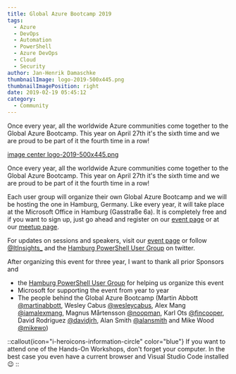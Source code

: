 ```yaml
---
title: Global Azure Bootcamp 2019
tags:
  - Azure
  - DevOps
  - Automation
  - PowerShell
  - Azure DevOps
  - Cloud
  - Security
author: Jan-Henrik Damaschke
thumbnailImage: logo-2019-500x445.png
thumbnailImagePosition: right
date: 2019-02-19 05:45:12
category:
  - Community
---
```


Once every year, all the worldwide Azure communities come together to the Global Azure Bootcamp. This year on April 27th it's the sixth time and we are proud to be part of it the fourth time in a row!
<!-- excerpt -->
[image center logo-2019-500x445.png](https://eventleaf.com/gab19)

Once every year, all the worldwide Azure communities come together to the Global Azure Bootcamp. This year on April 27th it's the sixth time and we are proud to be part of it the fourth time in a row!

Each user group will organize their own Global Azure Bootcamp and we will be hosting the one in Hamburg, Germany. Like every year, it will take place at the Microsoft Office in Hamburg (Gasstraße 6a).
It is completely free and if you want to sign up, just go ahead and register on our [event page](https://eventleaf.com/gab19) or at our [meetup page](https://www.meetup.com/Global-Azure-Bootcamp-2019-Hamburg/).

For updates on sessions and speakers, visit our [event page](https://eventleaf.com/gab19#ss) or follow [@ItInsights_](https://twitter.com/ItInsights_) and the [Hamburg PowerShell User Group](https://twitter.com/hhpsug) on twitter.

After organizing this event for three year, I want to thank all prior Sponsors and

- the [Hamburg PowerShell User Group](https://www.meetup.com/Hamburg-PowerShell-User-Group/) for helping us organize this event
- Microsoft for supporting the event from year to year
- The people behind the Global Azure Bootcamp (Martin Abbott [@martinabbott](https://twitter.com/martinabbott), Wesley Cabus [@wesleycabus](https://twitter.com/wesleycabus), Alex Mang [@iamalexmang](https://twitter.com/iamalexmang), Magnus Mårtensson [@noopman](https://twitter.com/noopman), Karl Ots [@fincooper](https://twitter.com/fincooper), David Rodriguez [@davidjrh](https://twitter.com/davidjrh), Alan Smith [@alansmith](https://twitter.com/alansmith) and Mike Wood [@mikewo](https://twitter.com/mikewo))

::callout{icon="i-heroicons-information-circle" color="blue"}
If you want to attend one of the Hands-On Workshops, don't forget your computer. In the best case you even have a current browser and Visual Studio Code installed :wink:
::
